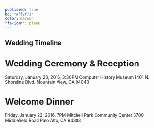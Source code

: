 ```yaml
---
published: true
bg: "#ff9f71"
color: maroon
"fa-icon": plane
---
```













## Wedding Timeline

# Wedding Ceremony & Reception
Saturday, January 23, 2016, 3:30PM
Computer History Museum
1401 N. Shoreline Blvd.
Mountain View, CA 94043


# Welcome Dinner
Friday, January 22, 2016, 7PM
Mitchell Park Community Center
3700 Middlefield Road
Palo Alto, CA 94303
